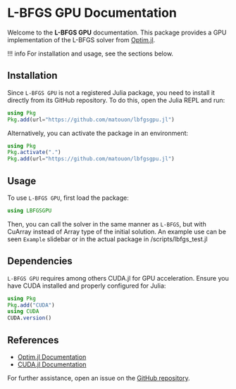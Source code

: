 # L-BFGS GPU Documentation

Welcome to the **L-BFGS GPU** documentation. This package provides a GPU implementation of the L-BFGS solver from [Optim.jl](https://github.com/JuliaNLSolvers/Optim.jl).

!!! info
    For installation and usage, see the sections below.

## Installation

Since `L-BFGS GPU` is not a registered Julia package, you need to install it directly from its GitHub repository. To do this, open the Julia REPL and run:

```julia
using Pkg
Pkg.add(url="https://github.com/matouon/lbfgsgpu.jl")
```

Alternatively, you can activate the package in an environment:

```julia
using Pkg
Pkg.activate(".")
Pkg.add(url="https://github.com/matouon/lbfgsgpu.jl")
```

## Usage

To use `L-BFGS GPU`, first load the package:

```julia
using LBFGSGPU
```

Then, you can call the solver in the same manner as `L-BFGS`, but with CuArray instead of Array type of the initial solution.
An example use can be seen `Example` slidebar or in the actual package in /scripts/lbfgs_test.jl

## Dependencies

`L-BFGS GPU` requires among others CUDA.jl for GPU acceleration. Ensure you have CUDA installed and properly configured for Julia:

```julia
using Pkg
Pkg.add("CUDA")
using CUDA
CUDA.version()
```

## References

- [Optim.jl Documentation](https://julianlsolvers.github.io/Optim.jl/stable/)
- [CUDA.jl Documentation](https://cuda.juliagpu.org/stable/)

For further assistance, open an issue on the [GitHub repository](https://github.com/matouon/lbfgsgpu.jl/issues).
